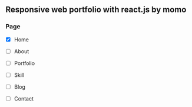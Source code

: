 ## Responsive web portfolio with react.js by momo


### Page

- [x] Home
- [ ] About
- [ ] Portfolio
- [ ] Skill
- [ ] Blog
- [ ] Contact

